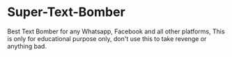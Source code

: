 # Super-Text-Bomber
Best Text Bomber for any Whatsapp, Facebook and all other platforms,
This is only for educational purpose only, don't use this to take revenge or anything bad.
